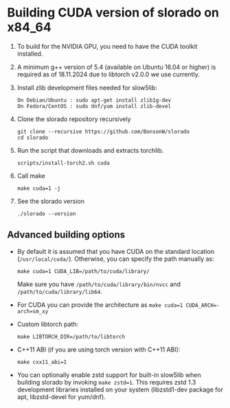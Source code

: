 # Building CUDA version of slorado on x84_64

1. To build for the NVIDIA GPU, you need to have the CUDA toolkit installed.

2. A minimum g++ version of 5.4 (available on Ubuntu 16.04 or higher) is required as of 18.11.2024 due to libtorch v2.0.0 we use currently.

3. Install zlib development files needed for slow5lib:

    ```
    On Debian/Ubuntu : sudo apt-get install zlib1g-dev
    On Fedora/CentOS : sudo dnf/yum install zlib-devel
    ```

4. Clone the slorado repository recursively

    ```
    git clone --recursive https://github.com/BonsonW/slorado
    cd slorado
    ```

5. Run the script that downloads and extracts torchlib.

    ```
    scripts/install-torch2.sh cuda
    ```

5. Call make

    ```
    make cuda=1 -j
    ```

6. See the slorado version

    ```
    ./slorado --version
    ```

## Advanced building options

- By default it is assumed that you have CUDA on the standard location (`/usr/local/cuda/`). Otherwise, you can specify the path manually as:
   ```
   make cuda=1 CUDA_LIB=/path/to/cuda/library/
   ```
   Make sure you have `/path/to/cuda/library/bin/nvcc` and `/path/to/cuda/library/lib64`.

- For CUDA you can provide the architecture as `make cuda=1 CUDA_ARCH=-arch=sm_xy`

- Custom libtorch path:
    ```
    make LIBTORCH_DIR=/path/to/libtorch
    ```

- C++11 ABI (if you are using torch version with C++11 ABI):
    ```
    make cxx11_abi=1
    ```

- You can optionally enable zstd support for built-in slow5lib when building slorado by invoking `make zstd=1`. This requires zstd 1.3 development libraries installed on your system (libzstd1-dev package for apt, libzstd-devel for yum/dnf).

